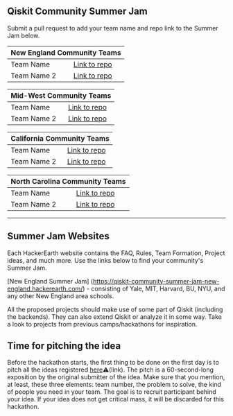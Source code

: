 ## Qiskit Community Summer Jam
Submit a pull request to add your team name and repo link to the Summer Jam below.

<table>
<thead>
<tr>
<th colspan="2">New England Community Teams</th>
</tr>
</thead>
<tbody>
    <tr><td>Team Name</td> <td><a href="www.qiskit.org">Link to repo</a></td></tr>
    <tr><td>Team Name 2</td><td><a href="www.ibm.com">Link to repo</a></td></tr>
</tbody>
</table>

<table>
<thead>
<tr>
<th colspan="2">Mid-West Community Teams</th>
</tr>
</thead>
<tbody>
    <tr><td>Team Name</td> <td><a href="www.qiskit.org">Link to repo</a></td></tr>
    <tr><td>Team Name 2</td><td><a href="www.ibm.com">Link to repo</a></td></tr>
</tbody>
</table>

<table>
<thead>
<tr>
<th colspan="2">California Community Teams</th>
</tr>
</thead>
<tbody>
    <tr><td>Team Name</td> <td><a href="www.qiskit.org">Link to repo</a></td></tr>
    <tr><td>Team Name 2</td><td><a href="www.ibm.com">Link to repo</a></td></tr>
</tbody>
</table>

<table>
<thead>
<tr>
<th colspan="2">North Carolina Community Teams</th>
</tr>
</thead>
<tbody>
    <tr><td>Team Name</td> <td><a href="www.qiskit.org">Link to repo</a></td></tr>
    <tr><td>Team Name 2</td><td><a href="www.ibm.com">Link to repo</a></td></tr>
</tbody>
</table>

------

## Summer Jam Websites

Each HackerEarth website contains the FAQ, Rules, Team Formation, Project ideas, and much more. Use the links below to find your community's Summer Jam.

[New England Summer Jam] (https://qiskit-community-summer-jam-new-england.hackerearth.com/) - consisting of Yale, MIT, Harvard, BU, NYU, and any other New England area schools. 


All the proposed projects should make use of some part of Qiskit (including the backends). They can also extend Qiskit or analyze it in some way. Take a look to projects from previous camps/hackathons for inspiration.

</dd>

## Time for pitching the idea

Before the hackathon starts, the first thing to be done on the first day is to pitch all the ideas registered [here](https://github.com/qiskit-community/qiskit-camp-africa-19/issues)⚠️(link). The pitch is a 60-second-long exposition  by the original submitter of the idea. Make sure that you mention, at least, these three elements: team number, the problem to solve, the kind of people you need in your team. The goal is to recruit participant behind your idea. If your idea does not get critical mass, it will be discarded for this hackathon. 
